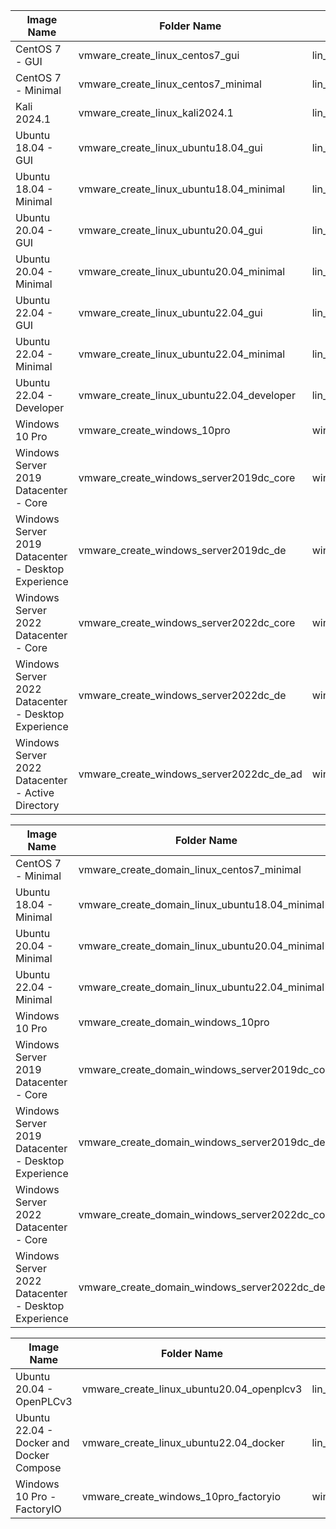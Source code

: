 | Image Name                                          | Folder Name                     | Match Name                |
|-----------------------------------------------------|---------------------------------|---------------------------|
| CentOS 7 - GUI                                      | vmware_create_linux_centos7_gui | lin_centos7_gui         |
| CentOS 7 - Minimal                                  | vmware_create_linux_centos7_minimal | lin_centos7_minimal     |
| Kali 2024.1                                         | vmware_create_linux_kali2024.1  | lin_kali2024.1          |
| Ubuntu 18.04 - GUI                                  | vmware_create_linux_ubuntu18.04_gui | lin_ubuntu18.04_gui     |
| Ubuntu 18.04 - Minimal                              | vmware_create_linux_ubuntu18.04_minimal | lin_ubuntu18.04_minimal |
| Ubuntu 20.04 - GUI                                  | vmware_create_linux_ubuntu20.04_gui | lin_ubuntu20.04_gui     |
| Ubuntu 20.04 - Minimal                              | vmware_create_linux_ubuntu20.04_minimal | lin_ubuntu20.04_minimal |
| Ubuntu 22.04 - GUI                                  | vmware_create_linux_ubuntu22.04_gui | lin_ubuntu22.04_gui     |
| Ubuntu 22.04 - Minimal                              | vmware_create_linux_ubuntu22.04_minimal | lin_ubuntu22.04_minimal |
| Ubuntu 22.04 - Developer                            | vmware_create_linux_ubuntu22.04_developer | lin_ubuntu22.04_developer |
| Windows 10 Pro                                      | vmware_create_windows_10pro     | win_10pro             |
| Windows Server 2019 Datacenter - Core               | vmware_create_windows_server2019dc_core | win_server2019dc_core |
| Windows Server 2019 Datacenter - Desktop Experience | vmware_create_windows_server2019dc_de | win_server2019dc_de   |
| Windows Server 2022 Datacenter - Core               | vmware_create_windows_server2022dc_core | win_server2022dc_core |
| Windows Server 2022 Datacenter - Desktop Experience | vmware_create_windows_server2022dc_de | win_server2022dc_de   |
| Windows Server 2022 Datacenter - Active Directory   | vmware_create_windows_server2022dc_de_ad | win_server2022dc_de_ad|

| Image Name                                          | Folder Name                     | Match Name                |
|-----------------------------------------------------|---------------------------------|---------------------------|
| CentOS 7 - Minimal                                  | vmware_create_domain_linux_centos7_minimal | lin_centos7_minimal |
| Ubuntu 18.04 - Minimal                              | vmware_create_domain_linux_ubuntu18.04_minimal | lin_ubuntu18.04_minimal |
| Ubuntu 20.04 - Minimal                              | vmware_create_domain_linux_ubuntu20.04_minimal | lin_ubuntu20.04_minimal |
| Ubuntu 22.04 - Minimal                              | vmware_create_domain_linux_ubuntu22.04_minimal | lin_ubuntu22.04_minimal |
| Windows 10 Pro                                      | vmware_create_domain_windows_10pro | win_10pro      |
| Windows Server 2019 Datacenter - Core               | vmware_create_domain_windows_server2019dc_core | win_server2019dc_core |
| Windows Server 2019 Datacenter - Desktop Experience | vmware_create_domain_windows_server2019dc_de | win_server2019dc_de |
| Windows Server 2022 Datacenter - Core               | vmware_create_domain_windows_server2022dc_core | win_server2022dc_core |
| Windows Server 2022 Datacenter - Desktop Experience | vmware_create_domain_windows_server2022dc_de | win_server2022dc_de |

| Image Name                                          | Folder Name                     | Match Name                |
|-----------------------------------------------------|---------------------------------|---------------------------|
| Ubuntu 20.04 - OpenPLCv3                            | vmware_create_linux_ubuntu20.04_openplcv3 | lin_ubuntu20.04_openplcv3 |
| Ubuntu 22.04 - Docker and Docker Compose            | vmware_create_linux_ubuntu22.04_docker | lin_ubuntu22.04_docker |
| Windows 10 Pro - FactoryIO                          | vmware_create_windows_10pro_factoryio  | win_10pro_factoryio |
